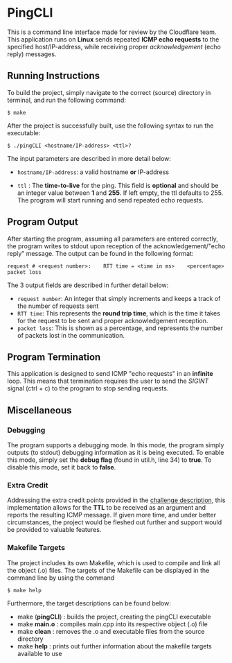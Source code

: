  # PingCLI
 This is a command line interface made for review by the Cloudflare team. This application runs on **Linux** sends repeated **ICMP echo requests** to the specified host/IP-address, while receiving proper *acknowledgement* (echo reply) messages.

 ## Running Instructions
 To build the project, simply navigate to the correct (source) directory in terminal, and run the following command:
 ```
 $ make
 ```
 After the project is successfully built, use the following syntax to run the executable:
 ```
 $ ./pingCLI <hostname/IP-address> <ttl>?
 ```
 The input parameters are described in more detail below:
 
 * `hostname/IP-address`: a valid hostname **or** IP-address

 * `ttl` : The **time-to-live** for the ping. This field is **optional** and should be an integer value between **1** and **255**. If left empty, the ttl defaults to 255.
The program will start running and send repeated echo requests.

## Program Output
After starting the program, assuming all parameters are entered correctly, the program writes to stdout upon reception of the acknowledgement/"echo reply" message. The output can be found in the following format:
```
request # <request number>:    RTT time = <time in ms>    <percentage> packet loss
```
The 3 output fields are described in further detail below:
* `request number`: An integer that simply increments and keeps a track of the number of requests sent
* `RTT time`: This represents the **round trip time**, which is the time it takes for the request to be sent and proper acknowledgement reception.
* `packet loss`: This is shown as a percentage, and represents the number of packets lost in the communication.

## Program Termination
This application is designed to send ICMP "echo requests" in an **infinite** loop. This means that termination requires the user to send the *SIGINT* signal (ctrl + c) to the program to stop sending requests.


## Miscellaneous
### Debugging
The program supports a debugging mode. In this mode, the program simply outputs (to stdout) debugging information as it is being executed. To enable this mode, simply set the **debug flag** (found in util.h, line 34) to **true**. To disable this mode, set it back to **false**.

### Extra Credit
Addressing the extra credit points provided in the [challenge description](https://github.com/cloudflare-internship-2020/internship-application-systems/blob/master/README.md), this implementation allows for the **TTL** to be received as an argument and reports the resulting ICMP message. If given more time, and under better circumstances, the project would be fleshed out further and support would be provided to valuable features.

### Makefile Targets
The project includes its own Makefile, which is used to compile and link all the object (.o) files. The targets of the Makefile can be displayed in the command line by using the command
```
$ make help
```
Furthermore, the target descriptions can be found below:
* make (**pingCLI**) : builds the project, creating the pingCLI executable
* make **main.o**    : compiles main.cpp into its respective object (.o) file
* make **clean**     : removes the .o and executable files from the source directory
* make **help**      : prints out further information about the makefile targets available to use
